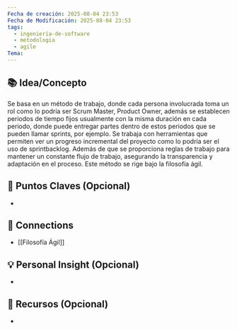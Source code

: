 ```yaml
---
Fecha de creación: 2025-08-04 23:53
Fecha de Modificación: 2025-08-04 23:53
tags:
  - ingeniería-de-software
  - metodologia
  - agile
Tema:
---
```



## 📚 Idea/Concepto 

Se basa en un método de trabajo, donde cada persona involucrada toma un rol como lo podría ser Scrum Master, Product Owner, además se establecen periodos de tiempo fijos usualmente con la misma duración en cada periodo, donde puede entregar partes dentro de estos periodos que se pueden llamar sprints, por ejemplo. Se trabaja con herramientas que permiten ver un progreso incremental del proyecto como lo podría ser el uso de sprintbacklog. Además de que se proporciona reglas de trabajo para mantener un constante flujo de trabajo, asegurando la transparencia y adaptación en el proceso. Este método se rige bajo la filosofía ágil.
## 📌 Puntos Claves (Opcional)
- 

## 🔗 Connections
- [[Filosofía Ágil]]

## 💡 Personal Insight (Opcional)
- 
## 🧾 Recursos (Opcional)
- 